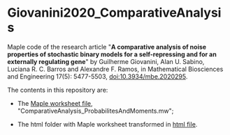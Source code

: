 # Giovanini2020_ComparativeAnalysis

Maple code of the research article "**A comparative analysis of noise properties of stochastic binary models for a self-repressing and for an externally regulating gene**" by Guilherme Giovanini, Alan U. Sabino, Luciana R. C. Barros and Alexandre F. Ramos, in Mathematical Biosciences 
   and Engineering 17(5): 5477-5503, [doi:10.3934/mbe.2020295](https://doi.org/10.3934/mbe.2020295).
 
The contents in this repository are:
* The [Maple worksheet file](ComparativeAnalysis_ProbabilitesAndMoments.mw), "ComparativeAnalysis_ProbabilitesAndMoments.mw";

* The html folder with Maple worksheet transformed in [html file](html/README.md).
